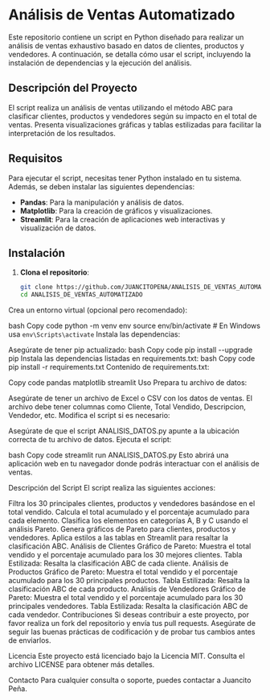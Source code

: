 # Análisis de Ventas Automatizado

Este repositorio contiene un script en Python diseñado para realizar un análisis de ventas exhaustivo basado en datos de clientes, productos y vendedores. A continuación, se detalla cómo usar el script, incluyendo la instalación de dependencias y la ejecución del análisis.

## Descripción del Proyecto

El script realiza un análisis de ventas utilizando el método ABC para clasificar clientes, productos y vendedores según su impacto en el total de ventas. Presenta visualizaciones gráficas y tablas estilizadas para facilitar la interpretación de los resultados.

## Requisitos

Para ejecutar el script, necesitas tener Python instalado en tu sistema. Además, se deben instalar las siguientes dependencias:

- **Pandas**: Para la manipulación y análisis de datos.
- **Matplotlib**: Para la creación de gráficos y visualizaciones.
- **Streamlit**: Para la creación de aplicaciones web interactivas y visualización de datos.

## Instalación

1. **Clona el repositorio**:
   ```bash
   git clone https://github.com/JUANCITOPENA/ANALISIS_DE_VENTAS_AUTOMATIZADO.git
   cd ANALISIS_DE_VENTAS_AUTOMATIZADO
Crea un entorno virtual (opcional pero recomendado):

bash
Copy code
python -m venv env
source env/bin/activate  # En Windows usa `env\Scripts\activate`
Instala las dependencias:

Asegúrate de tener pip actualizado:
bash
Copy code
pip install --upgrade pip
Instala las dependencias listadas en requirements.txt:
bash
Copy code
pip install -r requirements.txt
Contenido de requirements.txt:

Copy code
pandas
matplotlib
streamlit
Uso
Prepara tu archivo de datos:

Asegúrate de tener un archivo de Excel o CSV con los datos de ventas. El archivo debe tener columnas como Cliente, Total Vendido, Descripcion, Vendedor, etc.
Modifica el script si es necesario:

Asegúrate de que el script ANALISIS_DATOS.py apunte a la ubicación correcta de tu archivo de datos.
Ejecuta el script:

bash
Copy code
streamlit run ANALISIS_DATOS.py
Esto abrirá una aplicación web en tu navegador donde podrás interactuar con el análisis de ventas.

Descripción del Script
El script realiza las siguientes acciones:

Filtra los 30 principales clientes, productos y vendedores basándose en el total vendido.
Calcula el total acumulado y el porcentaje acumulado para cada elemento.
Clasifica los elementos en categorías A, B y C usando el análisis Pareto.
Genera gráficos de Pareto para clientes, productos y vendedores.
Aplica estilos a las tablas en Streamlit para resaltar la clasificación ABC.
Análisis de Clientes
Gráfico de Pareto: Muestra el total vendido y el porcentaje acumulado para los 30 mejores clientes.
Tabla Estilizada: Resalta la clasificación ABC de cada cliente.
Análisis de Productos
Gráfico de Pareto: Muestra el total vendido y el porcentaje acumulado para los 30 principales productos.
Tabla Estilizada: Resalta la clasificación ABC de cada producto.
Análisis de Vendedores
Gráfico de Pareto: Muestra el total vendido y el porcentaje acumulado para los 30 principales vendedores.
Tabla Estilizada: Resalta la clasificación ABC de cada vendedor.
Contribuciones
Si deseas contribuir a este proyecto, por favor realiza un fork del repositorio y envía tus pull requests. Asegúrate de seguir las buenas prácticas de codificación y de probar tus cambios antes de enviarlos.

Licencia
Este proyecto está licenciado bajo la Licencia MIT. Consulta el archivo LICENSE para obtener más detalles.

Contacto
Para cualquier consulta o soporte, puedes contactar a Juancito Peña.

